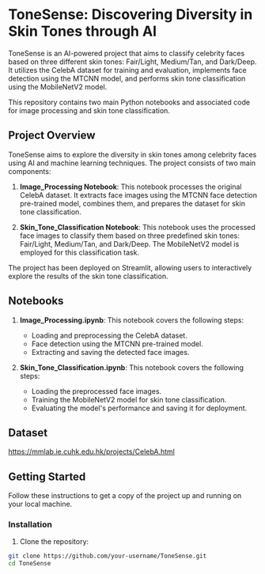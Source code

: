# ToneSense: Discovering Diversity in Skin Tones through AI

ToneSense is an AI-powered project that aims to classify celebrity faces based on three different skin tones: Fair/Light, Medium/Tan, and Dark/Deep. It utilizes the CelebA dataset for training and evaluation, implements face detection using the MTCNN model, and performs skin tone classification using the MobileNetV2 model.

This repository contains two main Python notebooks and associated code for image processing and skin tone classification.

## Project Overview

ToneSense aims to explore the diversity in skin tones among celebrity faces using AI and machine learning techniques. The project consists of two main components:

1. **Image_Processing Notebook**: This notebook processes the original CelebA dataset. It extracts face images using the MTCNN face detection pre-trained model, combines them, and prepares the dataset for skin tone classification.

2. **Skin_Tone_Classification Notebook**: This notebook uses the processed face images to classify them based on three predefined skin tones: Fair/Light, Medium/Tan, and Dark/Deep. The MobileNetV2 model is employed for this classification task.

The project has been deployed on Streamlit, allowing users to interactively explore the results of the skin tone classification.

## Notebooks

1. **Image_Processing.ipynb**: This notebook covers the following steps:
   - Loading and preprocessing the CelebA dataset.
   - Face detection using the MTCNN pre-trained model.
   - Extracting and saving the detected face images.

2. **Skin_Tone_Classification.ipynb**: This notebook covers the following steps:
   - Loading the preprocessed face images.
   - Training the MobileNetV2 model for skin tone classification.
   - Evaluating the model's performance and saving it for deployment.


## Dataset

https://mmlab.ie.cuhk.edu.hk/projects/CelebA.html

## Getting Started

Follow these instructions to get a copy of the project up and running on your local machine.

### Installation

1. Clone the repository:

```bash
git clone https://github.com/your-username/ToneSense.git
cd ToneSense
